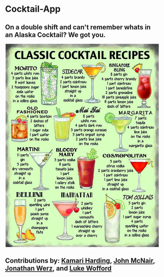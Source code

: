 # Cocktail-App
## On a double shift and can't remember whats in an Alaska Cocktail? We got you.

![SCREENSHOT](https://github.com/mcnairjm/cocktail-app/blob/main/assets/images/classic-cocktails.jpg?raw=true)


## Contributions by: [Kamari Harding](https://github.com/kozykoz1), [John McNair](https://github.com/mcnairjm), [Jonathan Werz](https://github.com/jdwerz83), and [Luke Wofford](https://github.com/woffordlm)